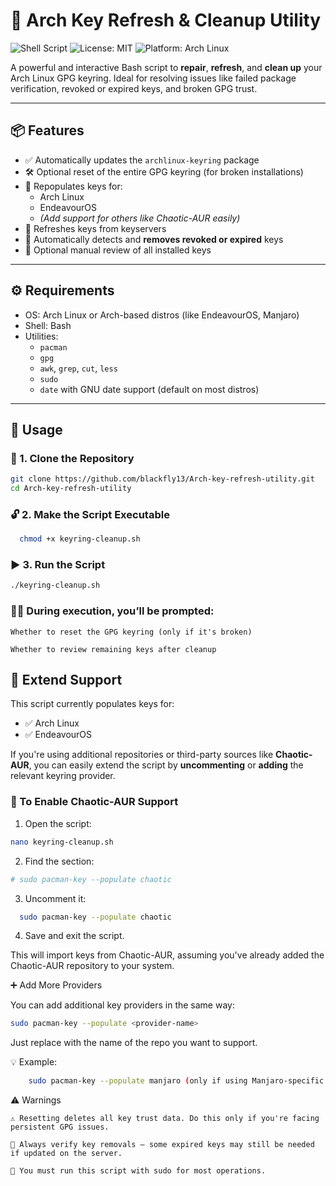 # 🔐 Arch Key Refresh & Cleanup Utility

![Shell Script](https://img.shields.io/badge/language-Bash-blue.svg)
![License: MIT](https://img.shields.io/badge/License-MIT-yellow.svg)
![Platform: Arch Linux](https://img.shields.io/badge/platform-Arch_Linux-lightgrey.svg)


A powerful and interactive Bash script to **repair**, **refresh**, and **clean up** your Arch Linux GPG keyring. Ideal for resolving issues like failed package verification, revoked or expired keys, and broken GPG trust.

---

## 📦 Features

- ✅ Automatically updates the `archlinux-keyring` package
- 🛠️ Optional reset of the entire GPG keyring (for broken installations)
- 🔑 Repopulates keys for:
  - Arch Linux
  - EndeavourOS
  - *(Add support for others like Chaotic-AUR easily)*
- 🔄 Refreshes keys from keyservers
- 🧹 Automatically detects and **removes revoked or expired** keys
- 👀 Optional manual review of all installed keys

---

## ⚙️ Requirements

- OS: Arch Linux or Arch-based distros (like EndeavourOS, Manjaro)
- Shell: Bash
- Utilities:
  - `pacman`
  - `gpg`
  - `awk`, `grep`, `cut`, `less`
  - `sudo`
  - `date` with GNU date support (default on most distros)

---

## 🚀 Usage


### 📁 1. Clone the Repository

```bash
git clone https://github.com/blackfly13/Arch-key-refresh-utility.git
cd Arch-key-refresh-utility
```

### 🔓 2. Make the Script Executable
  ```bash     
    chmod +x keyring-cleanup.sh
  ```

### ▶️ 3. Run the Script
  ```bash
  ./keyring-cleanup.sh
  ```
    
### 🧑‍💻 During execution, you’ll be prompted:

    Whether to reset the GPG keyring (only if it's broken)

    Whether to review remaining keys after cleanup


## 🧩 Extend Support

This script currently populates keys for:

- ✅ Arch Linux
- ✅ EndeavourOS

If you're using additional repositories or third-party sources like **Chaotic-AUR**, you can easily extend the script by **uncommenting** or **adding** the relevant keyring provider.

### 🔧 To Enable Chaotic-AUR Support

1. Open the script:
  ```bash
  nano keyring-cleanup.sh
  ```
2. Find the section:
  ```bash
  # sudo pacman-key --populate chaotic
  ```
3. Uncomment it:
  ```bash
    sudo pacman-key --populate chaotic
  ```
4. Save and exit the script.

  This will import keys from Chaotic-AUR, assuming you've already added the Chaotic-AUR repository to your system.

➕ Add More Providers

  You can add additional key providers in the same way:
  ```bash
  sudo pacman-key --populate <provider-name>
  ```
  Just replace <provider-name> with the name of the repo you want to support.
  
  💡 Example: 
  ```bash 
      sudo pacman-key --populate manjaro (only if using Manjaro-specific mirrors)
  ```

⚠️ Warnings

    ⚠️ Resetting deletes all key trust data. Do this only if you're facing persistent GPG issues.

    🧹 Always verify key removals — some expired keys may still be needed if updated on the server.

    🔐 You must run this script with sudo for most operations.
